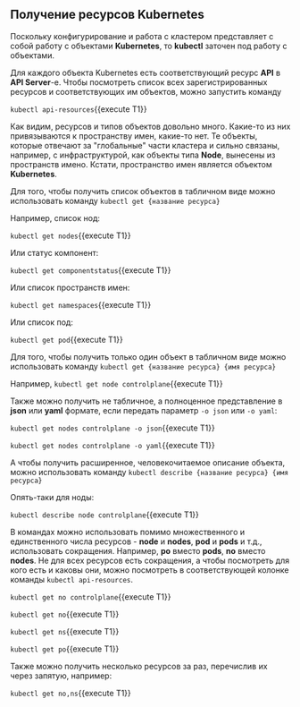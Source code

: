 ## Получение ресурсов Kubernetes

Поскольку конфигурирование и работа с кластером представляет с собой работу с объектами **Kubernetes**, то **kubectl** заточен под работу с объектами. 

Для каждого объекта Kubernetes есть соответствующий ресурс **API** в **API Server**-e. Чтобы посмотреть список всех зарегистрированных ресурсов и соответствующих им объектов, можно запустить команду

`kubectl api-resources`{{execute T1}}

Как видим, ресурсов и типов объектов довольно много. Какие-то из них привязываются к пространству имен, какие-то нет. Те объекты, которые отвечают за "глобальные" части кластера и сильно связаны, например, с инфраструктурой, как объекты типа **Node**, вынесены из пространств имено. Кстати, пространство имен является объектом **Kubernetes**.

Для того, чтобы получить список объектов в табличном виде можно использовать команду `kubectl get {название ресурса}`

Например, список нод:

`kubectl get nodes`{{execute T1}}

Или статус компонент:

`kubectl get componentstatus`{{execute T1}}

Или список пространств имен:

`kubectl get namespaces`{{execute T1}}

Или список под:

`kubectl get pod`{{execute T1}}

Для того, чтобы получить только один объект в табличном виде можно использовать команду `kubectl get {название ресурса} {имя ресурса}`

Например, `kubectl get node controlplane`{{execute T1}}

Также можно получить не табличное, а полноценное представление в **json** или **yaml** формате, если передать параметр `-o json` или `-o yaml`:

`kubectl get nodes controlplane -o json`{{execute T1}}

`kubectl get nodes controlplane -o yaml`{{execute T1}}

А чтобы получить расширенное, человекочитаемое описание объекта, можно использовать команду `kubectl describe {название ресурса} {имя ресурса}`

Опять-таки для ноды:

`kubectl describe node controlplane`{{execute T1}}

В командах можно использовать помимо множественного и единственного числа ресурсов - **node** и **nodes**, **pod** и **pods** и т.д., использовать сокращения. Например, **po** вместо **pods**, **no** вместо **nodes**. Не для всех ресурсов есть сокращения, а чтобы посмотреть для кого есть и каковы они, можно посмотреть в соответствующей колонке команды `kubectl api-resources`. 

`kubectl get no controlplane`{{execute T1}}

`kubectl get no`{{execute T1}}

`kubectl get ns`{{execute T1}}

`kubectl get po`{{execute T1}}

Также можно получить несколько ресурсов за раз, перечислив их через запятую, например:

`kubectl get no,ns`{{execute T1}}

